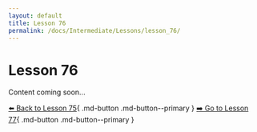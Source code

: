 ```yaml
---
layout: default
title: Lesson 76
permalink: /docs/Intermediate/Lessons/lesson_76/
---
```


# Lesson 76

Content coming soon...

[⬅️ Back to Lesson 75](lesson_75.md){ .md-button .md-button--primary }  [➡️ Go to Lesson 77](lesson_77.md){ .md-button .md-button--primary }
